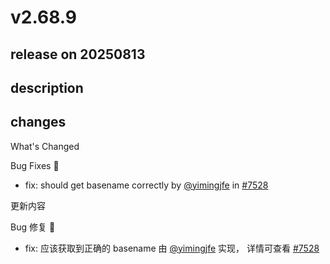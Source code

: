 # v2.68.9

## release on 20250813
## description
## changes
What's Changed

Bug Fixes 🐞

* fix: should get basename correctly by <a class="user-mention notranslate" data-hovercard-type="user" data-hovercard-url="/users/yimingjfe/hovercard" data-octo-click="hovercard-link-click" data-octo-dimensions="link_type:self" href="https://github.com/yimingjfe">@yimingjfe</a> in <a class="issue-link js-issue-link" data-error-text="Failed to load title" data-id="3312977263" data-permission-text="Title is private" data-url="https://github.com/web-infra-dev/modern.js/issues/7528" data-hovercard-type="pull_request" data-hovercard-url="/web-infra-dev/modern.js/pull/7528/hovercard" href="https://github.com/web-infra-dev/modern.js/pull/7528">#7528</a>

更新内容

Bug 修复 🐞

* fix: 应该获取到正确的 basename 由 <a class="user-mention notranslate" data-hovercard-type="user" data-hovercard-url="/users/yimingjfe/hovercard" data-octo-click="hovercard-link-click" data-octo-dimensions="link_type:self" href="https://github.com/yimingjfe">@yimingjfe</a> 实现， 详情可查看 <a class="issue-link js-issue-link" data-error-text="Failed to load title" data-id="3312977263" data-permission-text="Title is private" data-url="https://github.com/web-infra-dev/modern.js/issues/7528" data-hovercard-type="pull_request" data-hovercard-url="/web-infra-dev/modern.js/pull/7528/hovercard" href="https://github.com/web-infra-dev/modern.js/pull/7528">#7528</a>

